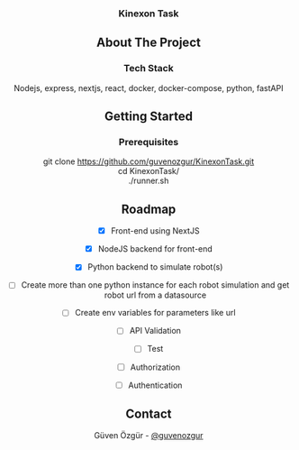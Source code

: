 <div align="center">
 
<h3 align="center">Kinexon Task</h3>



## About The Project

### Tech Stack

Nodejs, express, nextjs, react, docker, docker-compose, python, fastAPI

## Getting Started

### Prerequisites
git clone https://github.com/guvenozgur/KinexonTask.git<br />
cd KinexonTask/<br />
./runner.sh 


## Roadmap
- [x] Front-end using NextJS
- [x] NodeJS backend for front-end
- [x] Python backend to simulate robot(s)
- [ ] Create more than one python instance for each robot simulation and get robot url from a datasource
- [ ] Create env variables for parameters like url
- [ ] API Validation
- [ ] Test 
- [ ] Authorization
- [ ] Authentication
 


## Contact

Güven Özgür - [@guvenozgur](https://www.linkedin.com/in/h%C3%BCseyin-g%C3%BCven-%C3%B6zg%C3%BCr-807b4769/)



</div>
